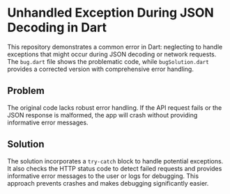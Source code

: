 # Unhandled Exception During JSON Decoding in Dart

This repository demonstrates a common error in Dart: neglecting to handle exceptions that might occur during JSON decoding or network requests.  The `bug.dart` file shows the problematic code, while `bugSolution.dart` provides a corrected version with comprehensive error handling.

## Problem

The original code lacks robust error handling. If the API request fails or the JSON response is malformed, the app will crash without providing informative error messages.

## Solution

The solution incorporates a `try-catch` block to handle potential exceptions. It also checks the HTTP status code to detect failed requests and provides informative error messages to the user or logs for debugging. This approach prevents crashes and makes debugging significantly easier.